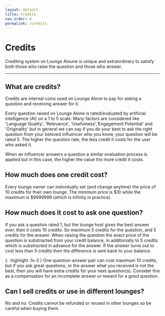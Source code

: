```yaml
---
layout: default
title: Credits
nav_order: 4
permalink: /credits
---
```


# Credits

Crediting system on Lounge Aloune is unique and extraordinary to satisfy both those who raise the question and those who answer.

---

## What are credits?

Credits are internal coins used on Lounge Alone to pay for asking a question and receiving answer for it.

Every question raised on Lounge Alone is rated/evaluated by artificial intelligence (AI) on a 1 to 5 scale. Many factors are considered like 'Language Quality', 'Relevance', 'Usefulness','Engagement Potential' and 'Originality' but in general we can say if you do your best to ask the right question from your beloved influencer who you know, your question will be rated 5. The higher the question rate, the less credit it costs for the user who asked it.

When an influencer answers a question a similar evaluation process is applied but in this case, the higher the value the more credit it costs.

## How much does one credit cost?

Every lounge owner can individually set (and change anytime) the price of 10 credits for their own lounge. The minimum price is $10 while the maximum is $9999999 (which is infinity in practice).

## How much does it cost to ask one question?

If you ask a question rated 1, but the lounge host gives the best answer ever, then it costs 10 credits. So maximum 5 credits for the question, and 5 credits for the answer. When raising the question the exact price of the question is substracted from your credit balance, in additionally to 5 credits which is substracted in advance for the answer. If the answer turns out to cost less than 5 credits then the difference is sent back to your balance.

{: .highlight .fs-3 }
One question-answer pair can cost maximum 10 credits, but if you ask great questions, or the answer what you received is not the best, then you will have extra credits for your next question(s). Consider this as a compensation for an incomplete answer or reward for a good question.

## Can I sell credits or use in different lounges?

No and no. Credits cannot be refunded or reused in other lounges so be careful when buying them.
